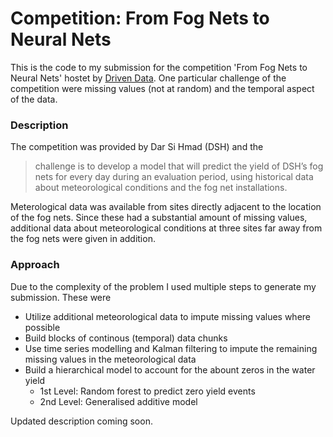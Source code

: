 # Competition: From Fog Nets to Neural Nets

This is the code to my submission for the competition 'From Fog Nets to Neural Nets' hostet by [Driven Data](https://www.drivendata.org). One particular challenge of the competition were missing values (not at random) and the temporal aspect of the data.

### Description
The competition was provided by Dar Si Hmad (DSH) and the 
> challenge is to develop a model that will predict the yield of DSH’s fog nets for every day during an evaluation period, using historical data about meteorological conditions and the fog net installations.

Meterological data was available from sites directly adjacent to the location of the fog nets. Since these had a substantial amount of missing values, additional data about meteorological conditions at three sites far away from the fog nets were given in addition.

### Approach
Due to the complexity of the problem I used multiple steps to generate my submission. These were
 * Utilize additional meteorological data to impute missing values where possible
 * Build blocks of continous (temporal) data chunks
 * Use time series modelling and Kalman filtering to impute the remaining missing values in the meteorological data
 * Build a hierarchical model to account for the abount zeros in the water yield
    * 1st Level: Random forest to predict zero yield events
    * 2nd Level: Generalised additive model


Updated description coming soon.
